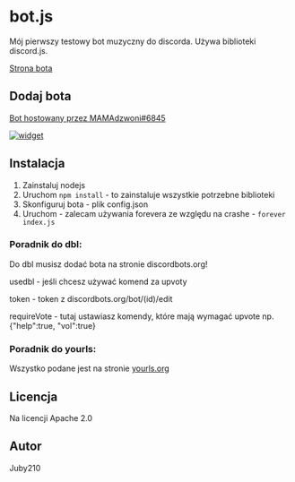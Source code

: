 # bot.js
Mój pierwszy testowy bot muzyczny do discorda. Używa biblioteki discord.js. 

[Strona bota](https://botjs.juby.cf)

## Dodaj bota
[Bot hostowany przez MAMAdzwoni#6845](https://discordapp.com/oauth2/authorize?&client_id=479612191767789573&scope=bot&permissions=8)

[![widget](https://discordbots.org/api/widget/479612191767789573.svg)](https://discordbots.org/bot/479612191767789573)

## Instalacja
1. Zainstaluj nodejs
2. Uruchom `npm install` - to zainstaluje wszystkie potrzebne biblioteki
3. Skonfiguruj bota - plik config.json
4. Uruchom - zalecam używania forevera ze względu na crashe - `forever index.js`

### Poradnik do dbl:
Do dbl musisz dodać bota na stronie discordbots.org!

usedbl - jeśli chcesz używać komend za upvoty

token - token z discordbots.org/bot/(id)/edit

requireVote - tutaj ustawiasz komendy, które mają wymagać upvote np. {"help":true, "vol":true}

### Poradnik do yourls:
Wszystko podane jest na stronie [yourls.org](http://yourls.org/)

## Licencja
Na licencji Apache 2.0

## Autor
Juby210